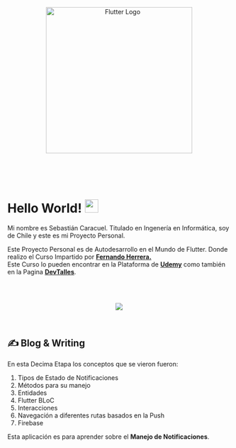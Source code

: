 <p align="center">
  <a href="#" target="blank"><img src="https://storage.googleapis.com/cms-storage-bucket/6a07d8a62f4308d2b854.svg" width="330" alt="Flutter Logo" /></a>
</p>

<br>
<br>
<br>

# Hello World! <img src="https://raw.githubusercontent.com/MartinHeinz/MartinHeinz/master/wave.gif" width="30px" height="30px" />

Mi nombre es Sebastián Caracuel. Titulado en Ingenería en Informática, soy de Chile y este es mi Proyecto Personal.

Este Proyecto Personal es de Autodesarrollo en el Mundo de Flutter.
Donde realizo el Curso Impartido por <a href="https://gist.github.com/Klerith"><b>Fernando Herrera.</b></a><br>
Este Curso lo pueden encontrar en la Plataforma de <a href="https://www.udemy.com/course/flutter-cero-a-experto/?kw=flutter&src=sac"><b>Udemy</b></a> como también en la Pagina <a href="https://cursos.devtalles.com/"><b>DevTalles</b></a>. 


<br>
<br>
<p align="center">
  <a href="https://skillicons.dev">
    <img src="https://skillicons.dev/icons?i=flutter,dart,vscode,firebase&perline=14" />
  </a>
</p>


<br>

## &#x270d; Blog & Writing

En esta Decima Etapa los conceptos que se vieron fueron:
<br>

1. Tipos de Estado de Notificaciones
2. Métodos para su manejo
3. Entidades
4. Flutter BLoC
5. Interacciones
6. Navegación a diferentes rutas basados en la Push
7. Firebase

Esta aplicación es para aprender sobre el <b>Manejo de Notificaciones</b>.
<br> 
<br>

